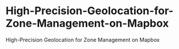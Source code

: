 # High-Precision-Geolocation-for-Zone-Management-on-Mapbox
High-Precision Geolocation for Zone Management on Mapbox
